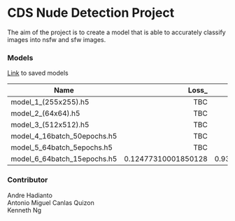 # CDS Nude Detection Project
The aim of the project is to create a model that is able to accurately classify images into nsfw and sfw images.

### Models
[Link](https://sutdapac-my.sharepoint.com/:f:/g/personal/andre_hadianto_mymail_sutd_edu_sg/EqDMUNlfBU9Mvzu3NuYHmRsBwYZUkfTEBQUWYMrJp5uMlg?e=un3jBu) to saved models

| Name | Loss_ | Accuracy |
| --- | --: | --: |
| model_1_(255x255).h5 | TBC | TBC |
| model_2_(64x64).h5 | TBC | TBC |
| model_3_(512x512).h5 | TBC | TBC |
| model_4_16batch_50epochs.h5 | TBC | TBC |
| model_5_64batch_5epochs.h5 | TBC | TBC |
| model_6_64batch_15epochs.h5 | 0.12477310001850128 | 0.9331003427505493 |

### Contributor
Andre Hadianto  
Antonio Miguel Canlas Quizon  
Kenneth Ng  